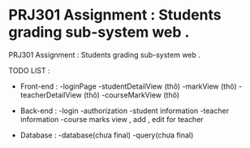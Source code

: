 # PRJ301 Assignment : Students grading sub-system web .

PRJ301 Assignment : Students grading sub-system web .

TODO LIST :
+ Front-end :
-loginPage
-studentDetailView (thô)
-markView (thô)
-teacherDetailView (thô)
-courseMarkView (thô)
+ Back-end :
-login
-authorization
-student information 
-teacher information
-course marks view , add , edit for teacher

+ Database :
-database(chưa final)
-query(chưa final)
